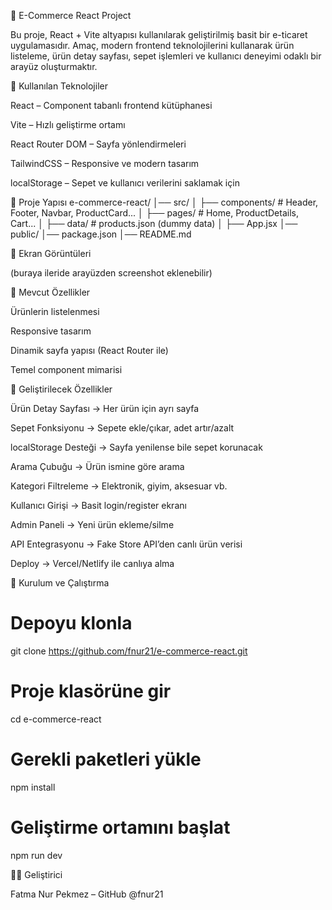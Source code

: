 🛒 E-Commerce React Project

Bu proje, React + Vite altyapısı kullanılarak geliştirilmiş basit bir e-ticaret uygulamasıdır. Amaç, modern frontend teknolojilerini kullanarak ürün listeleme, ürün detay sayfası, sepet işlemleri ve kullanıcı deneyimi odaklı bir arayüz oluşturmaktır.

🚀 Kullanılan Teknolojiler

React – Component tabanlı frontend kütüphanesi

Vite – Hızlı geliştirme ortamı

React Router DOM – Sayfa yönlendirmeleri

TailwindCSS – Responsive ve modern tasarım

localStorage – Sepet ve kullanıcı verilerini saklamak için

📂 Proje Yapısı
e-commerce-react/
│── src/
│   ├── components/   # Header, Footer, Navbar, ProductCard...
│   ├── pages/        # Home, ProductDetails, Cart...
│   ├── data/         # products.json (dummy data)
│   ├── App.jsx
│── public/
│── package.json
│── README.md

📸 Ekran Görüntüleri

(buraya ileride arayüzden screenshot eklenebilir)

📌 Mevcut Özellikler

Ürünlerin listelenmesi

Responsive tasarım

Dinamik sayfa yapısı (React Router ile)

Temel component mimarisi

🔮 Geliştirilecek Özellikler

 Ürün Detay Sayfası → Her ürün için ayrı sayfa

 Sepet Fonksiyonu → Sepete ekle/çıkar, adet artır/azalt

 localStorage Desteği → Sayfa yenilense bile sepet korunacak

 Arama Çubuğu → Ürün ismine göre arama

 Kategori Filtreleme → Elektronik, giyim, aksesuar vb.

 Kullanıcı Girişi → Basit login/register ekranı

 Admin Paneli → Yeni ürün ekleme/silme

 API Entegrasyonu → Fake Store API’den canlı ürün verisi

 Deploy → Vercel/Netlify ile canlıya alma

📖 Kurulum ve Çalıştırma
# Depoyu klonla
git clone https://github.com/fnur21/e-commerce-react.git

# Proje klasörüne gir
cd e-commerce-react

# Gerekli paketleri yükle
npm install

# Geliştirme ortamını başlat
npm run dev

👩‍💻 Geliştirici

Fatma Nur Pekmez – GitHub @fnur21
